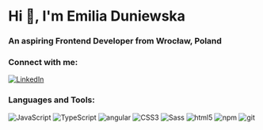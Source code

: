 # Hi 👋, I'm Emilia Duniewska

### An aspiring Frontend Developer from Wrocław, Poland</h3>

### Connect with me:

<a href="https://linkedin.com/in/emilia-duniewska" target="blank"><img alt="LinkedIn" src="https://img.shields.io/badge/-LinkedIn-%230077B5?style=flat-square&logo=linkedin&logoColor=white" /></a>

### Languages and Tools:

<p>
    <img alt="JavaScript" src="https://img.shields.io/badge/-JavaScript-%23F7DF1E?style=flat-square&logo=javascript&logoColor=white" />
    <img alt="TypeScript" src="https://img.shields.io/badge/-TypeScript-007ACC?style=flat-square&logo=typescript&logoColor=white" />
    <img alt="angular" src="https://img.shields.io/badge/-Angular-DD0031?style=flat-square&logo=angular&logoColor=white" />
    <img alt="CSS3" src="https://img.shields.io/badge/-CSS-%231572B6?style=flat-square&logo=css3&logoColor=white" />
    <img alt="Sass" src="https://img.shields.io/badge/-Sass-CC6699?style=flat-square&logo=sass&logoColor=white" />
    <img alt="html5" src="https://img.shields.io/badge/-HTML5-E34F26?style=flat-square&logo=html5&logoColor=white" />
    <img alt="npm" src="https://img.shields.io/badge/-NPM-CB3837?style=flat-square&logo=npm&logoColor=white" />
    <img alt="git" src="https://img.shields.io/badge/-Git-F05032?style=flat-square&logo=git&logoColor=white" />
</p>
